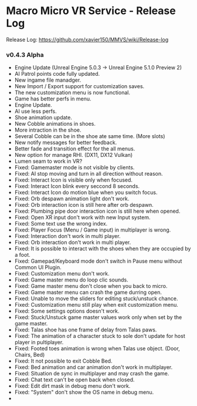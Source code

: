 # Macro Micro VR Service - Release Log
Release Log: https://github.com/xavier150/MMVS/wiki/Release-log

###  v0.4.3 Alpha

- Engine Update (Unreal Engine 5.0.3 -> Unreal Engine 5.1.0 Preview 2)
- AI Patrol points code fully updated.
- New ingame file manadger.
- New Import / Export support for customization saves.
- The new customization menu is now functional.
- Game has better perfs in menu.
- Engine Update.
- AI use less perfs.
- Shoe animation update.
- New Cobble animations in shoes.
- More intraction in the shoe.
- Several Cobble can be in the shoe ate same time. (More slots)
- New notify messages for better feedback.
- Better fade and transition effect for the all menus.
- New option for manage RHI. (DX11, DX12 Vulkan)
- Lumen seam to work in VR?
- Fixed: Gamemaster mode is not visible by clients.
- Fixed: AI stop moving and turn in all direction without reason.
- Fixed: Interact Icon is visible only when focused.
- Fixed: Interact Icon blink every seccond 8 seconds.
- Fixed: Interact Icon do motion blue when you switch focus.
- Fixed: Orb despawn animation light don't work.
- Fixed: Orb interaction icon is still here after orb despawn.
- Fixed: Plumbing pipe door interaction icon is still here when opened.
- Fixed: Open XR input don't work with new Input system.
- Fixed: Some text use the wrong index.
- Fixed: Player Focus (Menu / Game input) in multiplayer is wrong.
- Fixed: Interaction don't work in multi player.
- Fixed: Orb interaction don't work in multi player.
- Fixed: It is possible to interact with the shoes when they are occupied by a foot.
- Fixed: Gamepad/Keyboard mode don't switch in Pause menu without Common UI Plugin.
- Fixed: Customization menu don't work.
- Fixed: Game master menu do loop clic sounds.
- Fixed: Game master menu don't close when you back to micro.
- Fixed: Game master menu can crash the game durring open.
- Fixed: Unable to move the sliders for editing stuck/unstuck chance.
- Fixed: Customization menu still play when exit customization menu.
- Fixed: Some settings options doesn't work.
- Fixed: Stuck/Unstuck game master values work only when set by the game master.
- Fixed: Talas shoe has one frame of delay from Talas paws.
- Fixed: The animation of a character stuck to sole don't update for host player in pultiplayer.
- Fixed: Footed toes animation is wrong when Talas use object. (Door, Chairs, Bed)
- Fixed: It not possible to exit Cobble Bed.
- Fixed: Bed animation and car animation don't work in multiplayer.
- Fixed: Situation de sync in multiplayer and may crash the game.
- Fixed: Chat text can't be open back when closed.
- Fixed: Edit dirt mask in debug menu don't work.
- Fixed: "System" don't show the OS name in debug menu.
- 
